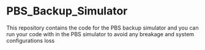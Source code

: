 # PBS_Backup_Simulator
This repository contains the code for the PBS backup simulator and you can run your code with in the PBS simulator to avoid any breakage and system configurations loss
